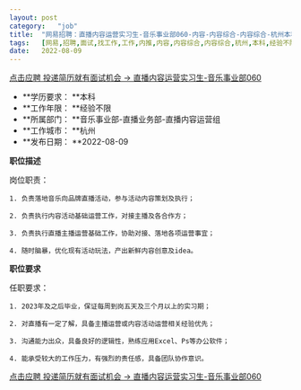 ```yaml
---
layout:	post
category:	"job"
title:	"网易招聘：直播内容运营实习生-音乐事业部060-内容-内容综合-内容综合-杭州本科经验不限"
tags:	[网易,招聘,面试,找工作,工作,内推,内容,内容综合,内容综合,杭州,本科,经验不限]
date:	2022-08-09
---
```


[点击应聘 投递简历就有面试机会 ->  直播内容运营实习生-音乐事业部060](http://mobile.bole.netease.com/bole/boleDetail?id=35420&employeeId=346f03c3cda5f04c&key=all)



- **学历要求： **本科
- **工作年限： **经验不限
- **所属部门： **音乐事业部-直播业务部-直播内容运营组
- **工作城市： **杭州
- **发布日期： **2022-08-09



**职位描述**

岗位职责：

    1. 负责落地音乐向品牌直播活动，参与活动内容策划及执行；

    2. 负责执行内容活动基础运营工作，对接主播及各合作方；

    3. 负责执行直播主播运营基础工作，协助对接、落地各项运营事宜；

    4. 随时脑暴，优化现有活动玩法，产出新鲜内容创意及idea。





**职位要求**

任职要求：

    1. 2023年及之后毕业，保证每周到岗五天及三个月以上的实习期；

    2. 对直播有一定了解，具备主播运营或内容活动运营相关经验优先；

    3. 沟通能力出众，具备良好的逻辑性，熟练应用Excel、Ps等办公软件；

    4. 能承受较大的工作压力，有强烈的责任感，具备团队协作意识。



[点击应聘 投递简历就有面试机会 ->  直播内容运营实习生-音乐事业部060](http://mobile.bole.netease.com/bole/boleDetail?id=35420&employeeId=346f03c3cda5f04c&key=all)